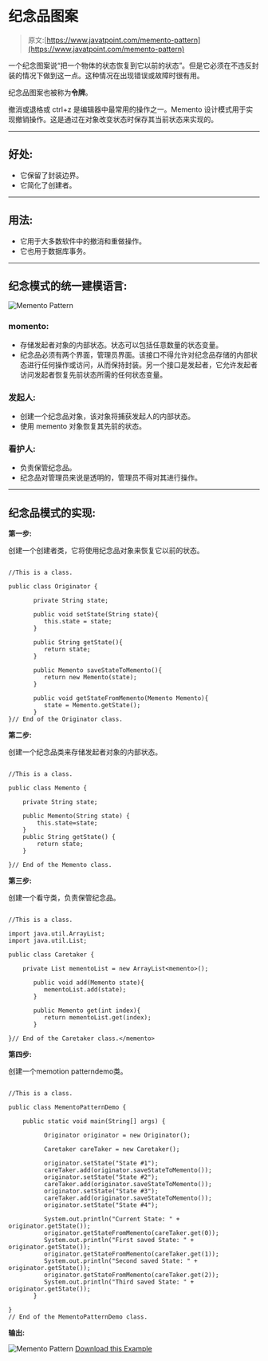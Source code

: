 # 纪念品图案

> 原文:[https://www.javatpoint.com/memento-pattern](https://www.javatpoint.com/memento-pattern)

一个纪念图案说“把一个物体的状态恢复到它以前的状态”。但是它必须在不违反封装的情况下做到这一点。这种情况在出现错误或故障时很有用。

纪念品图案也被称为**令牌**。

撤消或退格或 ctrl+z 是编辑器中最常用的操作之一。Memento 设计模式用于实现撤销操作。这是通过在对象改变状态时保存其当前状态来实现的。

* * *

## 好处:

*   它保留了封装边界。
*   它简化了创建者。

* * *

## 用法:

*   它用于大多数软件中的撤消和重做操作。
*   它也用于数据库事务。

* * *

## 纪念模式的统一建模语言:

![Memento Pattern](../Images/845369520e3ced25d7e85393318b0532.png)

### momento:

*   存储发起者对象的内部状态。状态可以包括任意数量的状态变量。
*   纪念品必须有两个界面，管理员界面。该接口不得允许对纪念品存储的内部状态进行任何操作或访问，从而保持封装。另一个接口是发起者，它允许发起者访问发起者恢复先前状态所需的任何状态变量。

### 发起人:

*   创建一个纪念品对象，该对象将捕获发起人的内部状态。
*   使用 memento 对象恢复其先前的状态。

### 看护人:

*   负责保管纪念品。
*   纪念品对管理员来说是透明的，管理员不得对其进行操作。

* * *

## 纪念品模式的实现:

**第一步:**

创建一个创建者类，它将使用纪念品对象来恢复它以前的状态。

```

//This is a class.

public class Originator {

	   private String state;

	   public void setState(String state){
	      this.state = state;
	   }

	   public String getState(){
	      return state;
	   }

	   public Memento saveStateToMemento(){
	      return new Memento(state);
	   }

	   public void getStateFromMemento(Memento Memento){
	      state = Memento.getState();
	   }
}// End of the Originator class.

```

**第二步:**

创建一个纪念品类来存储发起者对象的内部状态。

```

//This is a class.

public class Memento {

	private String state;

	public Memento(String state) {
		this.state=state;
	}
	public String getState() {
		return state;
	}

}// End of the Memento class.

```

**第三步:**

创建一个看守类，负责保管纪念品。

```

//This is a class.

import java.util.ArrayList;
import java.util.List;

public class Caretaker {

	private List mementoList = new ArrayList<memento>();

	   public void add(Memento state){
	      mementoList.add(state);
	   }

	   public Memento get(int index){
	      return mementoList.get(index);
	   }

}// End of the Caretaker class.</memento> 
```

**第四步:**

创建一个memotion patterndemo类。

```

//This is a class.

public class MementoPatternDemo {

	public static void main(String[] args) {

	      Originator originator = new Originator();

	      Caretaker careTaker = new Caretaker();

	      originator.setState("State #1");
	      careTaker.add(originator.saveStateToMemento());
	      originator.setState("State #2");
	      careTaker.add(originator.saveStateToMemento());
	      originator.setState("State #3");
	      careTaker.add(originator.saveStateToMemento());
	      originator.setState("State #4");

	      System.out.println("Current State: " + originator.getState());		
	      originator.getStateFromMemento(careTaker.get(0));
	      System.out.println("First saved State: " + originator.getState());
	      originator.getStateFromMemento(careTaker.get(1));
	      System.out.println("Second saved State: " + originator.getState());
	      originator.getStateFromMemento(careTaker.get(2));
	      System.out.println("Third saved State: " + originator.getState());
	   }

}
// End of the MementoPatternDemo class.

```

**输出:**

![Memento Pattern](../Images/6403f62b066e1bbc02252a1e4d3a3afe.png)
[Download this Example](designpattern/designpatternexample/MementoPattern.zip)